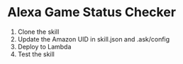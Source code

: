 # Alexa Game Status Checker

1. Clone the skill
2. Update the Amazon UID in skill.json and .ask/config
3. Deploy to Lambda
4. Test the skill
